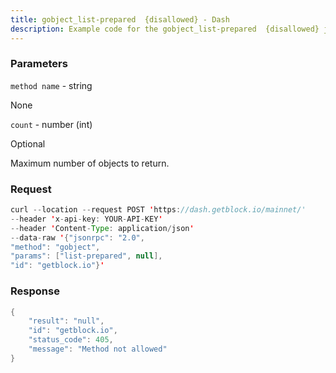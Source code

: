```yaml
---
title: gobject_list-prepared  {disallowed} - Dash
description: Example code for the gobject_list-prepared  {disallowed} json-rpc method. Сomplete guide on how to use gobject_list-prepared  {disallowed} json-rpc in GetBlock.io Web3 documentation.
---
```


### Parameters


`method name` - string

None

`count` - number (int)

Optional

Maximum number of objects to return.

### Request

``` java
curl --location --request POST 'https://dash.getblock.io/mainnet/' 
--header 'x-api-key: YOUR-API-KEY' 
--header 'Content-Type: application/json' 
--data-raw '{"jsonrpc": "2.0",
"method": "gobject",
"params": ["list-prepared", null],
"id": "getblock.io"}'
```

###  Response

``` java
{
    "result": "null",
    "id": "getblock.io",
    "status_code": 405,
    "message": "Method not allowed"
}
```

